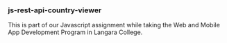 ### js-rest-api-country-viewer
This is part of our Javascript assignment while taking the Web and Mobile App Development Program in Langara College. 
